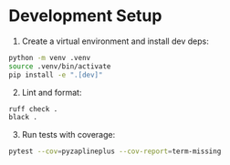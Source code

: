 # Development Setup

1) Create a virtual environment and install dev deps:

```bash
python -m venv .venv
source .venv/bin/activate
pip install -e ".[dev]"
```

2) Lint and format:

```bash
ruff check .
black .
```

3) Run tests with coverage:

```bash
pytest --cov=pyzaplineplus --cov-report=term-missing
```

